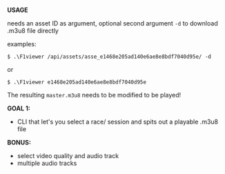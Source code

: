 **USAGE**

needs an asset ID as argument, optional second argument `-d` to download .m3u8 file directly	

examples:

    $ .\F1viewer /api/assets/asse_e1468e205ad140e6ae8e8bdf7040d95e/ -d
or

    $ .\F1viewer e1468e205ad140e6ae8e8bdf7040d95e

The resulting `master.m3u8` needs to be modified to be played!

**GOAL 1:**

* CLI that let's you select a race/ session and spits out a playable .m3u8 file

**BONUS:**

* select video  quality and audio track
*  multiple audio tracks
